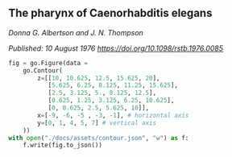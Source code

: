 ## The pharynx of Caenorhabditis elegans
_Donna G. Albertson and J. N. Thompson_ 

_Published: 10 August 1976  https://doi.org/10.1098/rstb.1976.0085_

```python
fig = go.Figure(data =
    go.Contour(
        z=[[10, 10.625, 12.5, 15.625, 20],
           [5.625, 6.25, 8.125, 11.25, 15.625],
           [2.5, 3.125, 5., 8.125, 12.5],
           [0.625, 1.25, 3.125, 6.25, 10.625],
           [0, 0.625, 2.5, 5.625, 10]],
        x=[-9, -6, -5 , -3, -1], # horizontal axis
        y=[0, 1, 4, 5, 7] # vertical axis
    ))
with open("./docs/assets/contour.json", "w") as f:
    f.write(fig.to_json())
```

